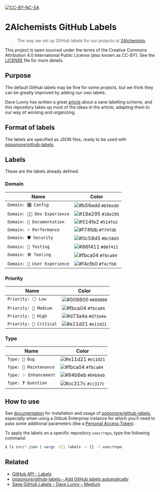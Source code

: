 [![CC-BY-NC-SA](https://licensebuttons.net/l/by/3.0/88x31.png)](LICENSE.md)

# 2Alchemists GitHub Labels

> The way we set up GitHub labels for our projects at [2Alchemists](https://2alchemists.com).

This project is open sourced under the terms of the Creative Commons Attribution 4.0 International Public License (also known as CC-BY). See the [LICENSE](LICENSE.md) file for more details.


## Purpose

The default GitHub labels may be fine for some projects, but we think they can be greatly improved by adding our own labels.

Dave Lunny has written a great [article](https://medium.com/@dave_lunny/sane-github-labels-c5d2e6004b63) about a sane labelling scheme, and this repository takes up most of the ideas in the article, adapting them to our way of working and organizing.

## Format of labels

The labels are specified as JSON files, ready to be used with [popomore/github-labels](https://github.com/popomore/github-labels).

## Labels

These are the labels already defined.

### Domain

| Name             | Color      |
|------------------|------------|
| `Domain: 🎛 Config` | ![#b56edd](https://via.placeholder.com/15/b56edd/000000?text=+) `#b56edd` |
| `Domain: 👩‍💻 Dev Experience` | ![#18e295](https://via.placeholder.com/15/18e295/000000?text=+) `#18e295` |
| `Domain: 📝 Documentation` | ![#514fe2](https://via.placeholder.com/15/514fe2/000000?text=+) `#514fe2` |
| `Domain: ⚡️ Performance` | ![#f74fdb](https://via.placeholder.com/15/f74fdb/000000?text=+) `#f74fdb` |
| `Domain: 🛡 Security` | ![#0c58d3](https://via.placeholder.com/15/0c58d3/000000?text=+) `#0c58d3` |
| `Domain: 🧪 Testing` | ![#86f411](https://via.placeholder.com/15/86f411/000000?text=+) `#86f411` |
| `Domain: 🛠 Tooling` | ![#fbca04](https://via.placeholder.com/15/fbca04/000000?text=+) `#fbca04` |
| `Domain: 🎨 User Experience` | ![#f4cfb0](https://via.placeholder.com/15/f4cfb0/000000?text=+) `#f4cfb0` |

### Priority

| Name             | Color      |
|------------------|------------|
| `Priority: ⚪️ Low` | ![#009800](https://via.placeholder.com/15/009800/000000?text=+) `#009800` |
| `Priority: 🔵 Medium` | ![#fbca04](https://via.placeholder.com/15/fbca04/000000?text=+) `#fbca04` |
| `Priority: 🔴 High` | ![#d73a4a](https://via.placeholder.com/15/d73a4a/000000?text=+) `#d73a4a` |
| `Priority: 🚨 Critical` | ![#e11d21](https://via.placeholder.com/15/e11d21/000000?text=+) `#e11d21` |

### Type

| Name             | Color      |
|------------------|------------|
| `Type: 🐛 Bug` | ![#e11d21](https://via.placeholder.com/15/e11d21/000000?text=+) `#e11d21` |
| `Type: 🔨 Maintenance` | ![#fbca04](https://via.placeholder.com/15/fbca04/000000?text=+) `#fbca04` |
| `Type: ✨ Enhancement` | ![#84b6eb](https://via.placeholder.com/15/84b6eb/000000?text=+) `#84b6eb` |
| `Type: ❓ Question` | ![#cc317c](https://via.placeholder.com/15/cc317c/000000?text=+) `#cc317c` |

## How to use

See [documentation](https://github.com/popomore/github-labels) for installation and usage of [popomore/github-labels](https://github.com/popomore/github-labels), especially when using a Gitbub Enterprise instance for which you'll need to pass some additional parameters (like a [Personal Access Token](https://github.com/settings/tokens)).

To apply the labels on a specific repository `user/repo`, type the following command:

```sh
$ ls src/*.json | xargs -I{} labels -c {} -f user/repo
```

## Related

- [GitHub API - Labels](https://developer.github.com/v3/issues/labels)
- [popomore/github-labels - Add GitHub labels automatically](https://github.com/popomore/github-labels)
- [Sane GitHub Labels – Dave Lunny – Medium](https://medium.com/@dave_lunny/sane-github-labels-c5d2e6004b63)
